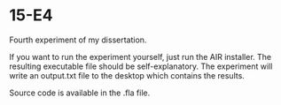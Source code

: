 15-E4
=====

Fourth experiment of my dissertation.

If you want to run the experiment yourself, just run the AIR installer. The resulting executable file should be self-explanatory. The experiment will write an output.txt file to the desktop which contains the results.

Source code is available in the .fla file.
